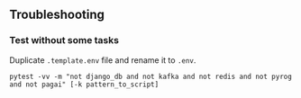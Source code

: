 ## Troubleshooting

### Test without some tasks

Duplicate `.template.env` file and rename it to `.env`.

```
pytest -vv -m "not django_db and not kafka and not redis and not pyrog and not pagai" [-k pattern_to_script]
```
